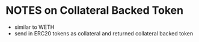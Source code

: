 # NOTES on Collateral Backed Token

- similar to WETH
- send in ERC20 tokens as collateral and returned collateral backed token
 
